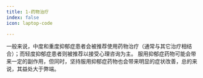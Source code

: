 ```yaml
---
title: 1-药物治疗
index: false
icon: laptop-code

---
```


一般来说，中度和重度抑郁症患者会被推荐使用药物治疗（通常与其它治疗相结合）；而轻度抑郁症患者则被推荐以接受心理咨询为主。
服用抑郁症药物可能会带来一定的副作用，但同时，坚持服用抑郁症药物也会带来明显的症状改善，总的来说，其益处大于弊端。
